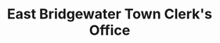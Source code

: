 ---
layout: repo
title: "East Bridgewater Town Clerk's Office"
id: 17795
permalink: repos/17795/
---